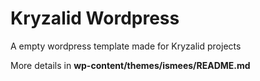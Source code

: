 # Kryzalid Wordpress

A empty wordpress template made for Kryzalid projects

More details in __wp-content/themes/ismees/README.md__
